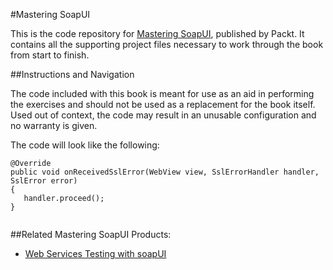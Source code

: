 #Mastering SoapUI

This is the code repository for [Mastering SoapUI](https://www.packtpub.com/web-development/mastering-soapui?utm_source=GitHub&utm_medium=Repository&utm_campaign=9781783980802
), published by Packt. It contains all the supporting project files necessary to work through the book from start to finish.

##Instructions and Navigation

The code included with this book is meant for use as an aid in performing the exercises and should not be used as a replacement for the book itself.
Used out of context, the code may result in an unusable configuration and no warranty is given.

The code will look like the following:
```
@Override         
public void onReceivedSslError(WebView view, SslErrorHandler handler, SslError error) 
{            
   handler.proceed();         
}


```


##Related Mastering SoapUI Products:

* [Web Services Testing with soapUI](https://www.packtpub.com/web-development/web-services-testing-soapui?utm_source=GitHub&utm_medium=Repository&utm_campaign=9781849515665)

